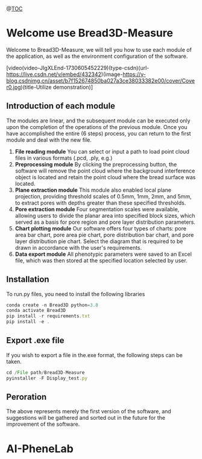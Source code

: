 ﻿@[TOC](Bread3D-Measure)

# Welcome use Bread3D-Measure

Welcome to Bread3D-Measure, we will tell you how to use each module of the application, as well as the environment configuration of the software.

[video(video-JIgXLEnd-1730605452229)(type-csdn)(url-https://live.csdn.net/v/embed/432342)(image-https://v-blog.csdnimg.cn/asset/b7f152674850ba027a3ce38033382e00/cover/Cover0.jpg)(title-Utilize demonstration)]

## Introduction of each module
The modules are linear, and the subsequent module can be executed only upon the completion of the operations of the previous module. Once you have accomplished the entire (6 steps) process, you can return to the first module and deal with the new file.
 1. **File reading module**  You can select or input a path to load point cloud files in various formats (.pcd, .ply, e.g.)
 2. **Preprocessing module**  By clicking the preprocessing button, the software will remove the point cloud where the background interference object is located and retain the point cloud where the bread surface was located.
 3.  **Plane extraction module**  This module also enabled local plane projection, providing threshold scales of 0.5mm, 1mm, 2mm, and 5mm, to extract pores with depths greater than these specified thresholds.
 4. **Pore extraction module**   Four segmentation scales were available, allowing users to divide the planar area into specified block sizes, which served as a basis for pore region and pore layer distribution parameters.
 5. **Chart plotting module** Our software offers four types of charts: pore area bar chart, pore area pie chart, pore distribution bar chart, and pore layer distribution pie chart. Select the diagram that is required to be drawn in accordance with the user's requirements.
 6. **Data export module**  All phenotypic parameters were saved to an Excel file, which was then stored at the specified location selected by user.


## Installation
To run.py files, you need to install the following libraries
```javascript
conda create -n Bread3D python=3.8
conda activate Bread3D
pip install -r requirements.txt
pip install -e .
```
## Export .exe file
If you wish to export a file in the.exe format, the following steps can be taken.
```javascript
cd /File path/Bread3D-Measure
pyinstaller -F Display_test.py
```

## Peroration
The above represents merely the first version of the software, and suggestions will be gathered and sorted out in the future for the improvement of the software.


# AI-PheneLab
